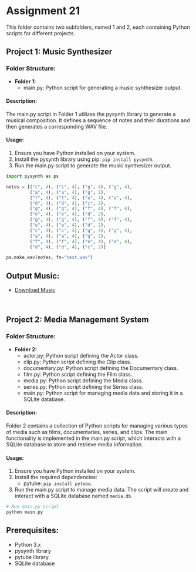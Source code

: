 # Assignment 21

This folder contains two subfolders, named 1 and 2, each containing Python scripts for different projects.

## Project 1: Music Synthesizer

### Folder Structure:
- **Folder 1:**
  - main.py: Python script for generating a music synthesizer output.

#### Description:
The main.py script in Folder 1 utilizes the pysynth library to generate a musical composition. It defines a sequence of notes and their durations and then generates a corresponding WAV file.

#### Usage:
1. Ensure you have Python installed on your system.
2. Install the pysynth library using pip: `pip install pysynth`.
3. Run the main.py script to generate the music synthesizer output.

```python
import pysynth as ps

notes = [("c", 4), ("c", 4), ("g", 4), ("g", 4),
         ("a", 4), ("a", 4), ("g", 2),
         ("f", 4), ("f", 4), ("e", 4), ("e", 4),
         ("d", 4), ("d", 4), ("c", 2),
         ("g", 4), ("g", 4), ("f", 4), ("f", 4),
         ("e", 4), ("e", 4), ("d", 2),
         ("g", 4), ("g", 4), ("f", 4), ("f", 4),
         ("e", 4), ("e", 4), ("d", 2),
         ("c", 4), ("c", 4), ("g", 4), ("g", 4),
         ("a", 4), ("a", 4), ("g", 2),
         ("f", 4), ("f", 4), ("e", 4), ("e", 4),
         ("d", 4), ("d", 4), ("c", 2)]

ps.make_wav(notes, fn="test.wav")
```
Output Music:
------------

- [Download Music](./1/test.wav)


<br>

Project 2: Media Management System
----------------------------------

### Folder Structure:

*   **Folder 2:**
    *   actor.py: Python script defining the Actor class.
    *   clip.py: Python script defining the Clip class.
    *   documentary.py: Python script defining the Documentary class.
    *   film.py: Python script defining the Film class.
    *   media.py: Python script defining the Media class.
    *   series.py: Python script defining the Series class.
    *   main.py: Python script for managing media data and storing it in a SQLite database.

#### Description:

Folder 2 contains a collection of Python scripts for managing various types of media such as films, documentaries, series, and clips. The main functionality is implemented in the main.py script, which interacts with a SQLite database to store and retrieve media information.

#### Usage:

1.  Ensure you have Python installed on your system.
2.  Install the required dependencies:
    *   pytube: `pip install pytube`.
3.  Run the main.py script to manage media data. The script will create and interact with a SQLite database named `media.db`.

```python
# Run main.py script
python main.py
```

Prerequisites:
--------------

*   Python 3.x
*   pysynth library
*   pytube library
*   SQLite database

